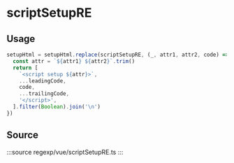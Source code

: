 # scriptSetupRE


## Usage

```ts
setupHtml = setupHtml.replace(scriptSetupRE, (_, attr1, attr2, code) => {
  const attr = `${attr1} ${attr2}`.trim()
  return [
    `<script setup ${attr}>`,
    ...leadingCode,
    code,
    ...trailingCode,
    '</script>',
  ].filter(Boolean).join('\n')
})
```

## Source

:::source
regexp/vue/scriptSetupRE.ts
:::

